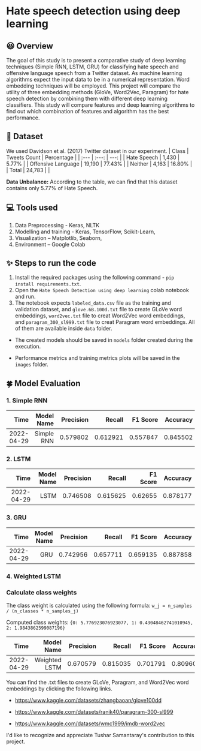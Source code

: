 # **Hate speech detection using deep learning**

## :laughing: Overview
The goal of this study is to present a comparative study of deep learning techniques (Simple RNN, LSTM, GRU) for classifying hate speech and offensive language speech from a Twitter dataset. As machine learning algorithms expect the input data to be in a numerical representation. Word embedding techniques will be employed. This project will compare the utility of three embedding methods (GloVe, Word2Vec, Paragram) for hate speech detection by combining them with different deep learning classifiers. This study will compare features and deep learning algorithms to find out which combination of features and algorithm has the best performance.


## :open_file_folder: Dataset

We used Davidson et al. (2017) Twitter dataset in our experiment.
| Class               | Tweets Count  | Percentage |
| :---                |    :---:      |       ---: |
| Hate Speech         | 1,430         | 5.77%      |
| Offensive Language  | 19,190        | 77.43%     |
| Neither             | 4,163         | 16.80%     |
| Total               | 24,783        |            |

**Data Unbalance:** According to the table, we can find that this dataset contains only 5.77% of Hate Speech. 

## :computer: Tools used 
1. Data Preprocessing - Keras, NLTK
2. Modelling and training - Keras, TensorFlow, Scikit-Learn, 
3. Visualization – Matplotlib, Seaborn,
4. Environment – Google Colab



## :sparkles: Steps to run the code

1. Install the required packages using the following command - `pip install requirements.txt`.
2. Open the `Hate Speech Detection using deep learning` colab notebook and run.
3. The notebook expects `labeled_data.csv` file as the training and validation dataset, and `glove.6B.100d.txt` file to create GLoVe word embeddings, `word2vec.txt` file to creat Word2Vec word embeddings, and `paragram_300_sl999.txt` file to creat Paragram word embeddings. All of them are available inside `data` folder.

+ The created models should be saved in `models` folder created during the execution.
- Performance metrics and training metrics plots will be saved in the `images` folder.


## 	:four_leaf_clover: Model Evaluation
### **1. Simple RNN**

|       Time | Model Name | Precision |   Recall | F1 Score | Accuracy |
| ---------: | ---------: | --------: | -------: | -------: | -------: |
| 2022-04-29 | Simple RNN |  0.579802 | 0.612921 | 0.557847 | 0.845502 |

### **2. LSTM**

|       Time | Model Name | Precision |   Recall | F1 Score | Accuracy |
| ---------: | ---------: | --------: | -------: | -------: | -------: |
| 2022-04-29 |       LSTM |  0.746508 | 0.615625 |  0.62655 | 0.878177 |

### **3. GRU**

|       Time | Model Name | Precision |   Recall | F1 Score | Accuracy |
| ---------: | ---------: | --------: | -------: | -------: | -------: |
| 2022-04-29 |        GRU |  0.742956 | 0.657711 | 0.659135 | 0.887858 |


### **4. Weighted LSTM**

### Calculate class weights

The class weight is calculated using the following formula: `w_j = n_samples / (n_classes * n_samples_j)`

Computed class weights: `{0: 5.776923076923077, 1: 0.43048462741010945, 2: 1.9843862599087196}`


|       Time |    Model Name | Precision |   Recall | F1 Score | Accuracy |
| ---------: | ------------: | --------: | -------: | -------: | -------: |
| 2022-04-29 | Weighted LSTM |  0.670579 | 0.815035 | 0.701791 | 0.809601 |


You can find the .txt files to create GLoVe, Paragram, and Word2Vec word embeddings by clicking the following links.
+ https://www.kaggle.com/datasets/zhangbaoan/glove100dd
- https://www.kaggle.com/datasets/ranik40/paragram-300-sl999
* https://www.kaggle.com/datasets/wmc1999/imdb-word2vec

I'd like to recognize and appreciate Tushar Samantaray's contribution to this project.
